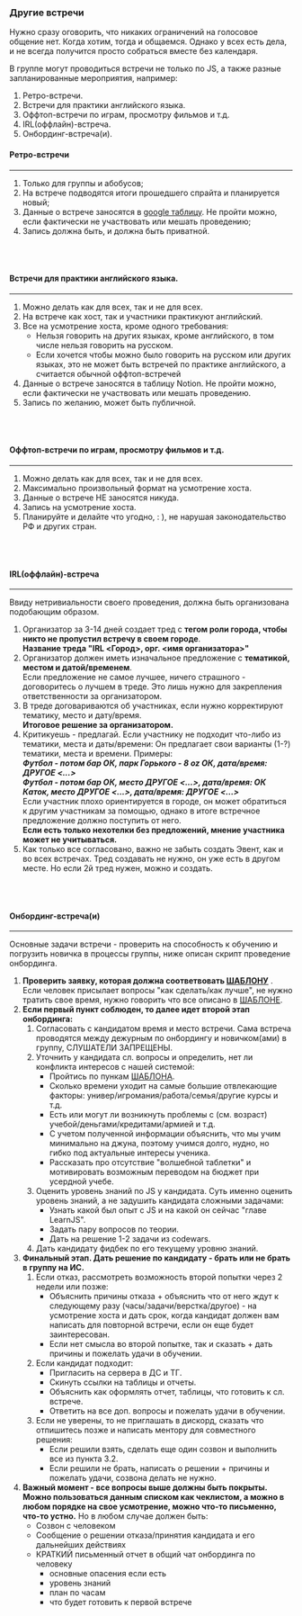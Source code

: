 ### Другие встречи

Нужно сразу оговорить, что никаких ограничений на голосовое общение нет.
Когда хотим, тогда и общаемся. Однако у всех есть дела,
и не всегда получится просто собраться вместе без календаря.

В группе могут проводиться встречи не только по JS,
а также разные запланированные мероприятия, например:

1. Ретро-встречи.
2. Встречи для практики английского языка.
3. Оффтоп-встречи по играм, просмотру фильмов и т.д.
4. IRL(оффлайн)-встреча.
5. Онбординг-встреча(и).

#### Ретро-встречи
---
1. Только для группы и абобусов;
2. На встрече подводятся итоги прошедшего спрайта и планируется новый;
3. Данные о встрече заносятся в [google таблицу](https://docs.google.com/spreadsheets/d/1glsNm6TBWLS1z2O0vnukydNKmYqjd6Kr3-YF5yncZXk).
   Не пройти можно, если фактически не участвовать или мешать проведению;
4. Запись должна быть, и должна быть приватной.
<br/>
<br/>

#### Встречи для практики английского языка.
---
1. Можно делать как для всех, так и не для всех.
2. На встрече как хост, так и участники практикуют английский.
3. Все на усмотрение хоста, кроме одного требования:
   - Нельзя говорить на других языках, кроме английского, в том числе нельзя говорить на русском.
   - Если хочется чтобы можно было говорить на русском или других языках, это не может быть
     встречей по практике английского, а считается обычной оффтоп-встречей
4. Данные о встрече заносятся в таблицу Notion.
   Не пройти можно, если фактически не участвовать или мешать проведению.
5. Запись по желанию, может быть публичной.
<br/>
<br/>

#### Оффтоп-встречи по играм, просмотру фильмов и т.д.
---
1. Можно делать как для всех, так и не для всех.
2. Максимально произвольный формат на усмотрение хоста.
3. Данные о встрече НЕ заносятся никуда.
4. Запись на усмотрение хоста.
5. Планируйте и делайте что угодно, : ), не нарушая законодательство РФ и других стран.
<br/>
<br/>

#### IRL(оффлайн)-встреча
---
Ввиду нетривиальности своего проведения, должна быть организована подобающим образом.
1. Организатор за 3-14 дней создает тред с **тегом роли города, чтобы никто не пропустил встречу в своем городе**.  
   **Название треда "IRL <Город>, орг. <имя организатора>"**
2. Организатор должен иметь изначальное предложение с **тематикой, местом и датой/временем**.  
   Если предложение не самое лучшее, ничего страшного - договоритесь о лучшем в треде.
   Это лишь нужно для закрепления ответственности за организатором.
3. В треде договариваются об участниках, если нужно корректируют тематику, место и дату/время.  
   **Итоговое решение за организатором.**
4. Критикуешь - предлагай.
   Если участнику не подходит что-либо из тематики, места и даты/времени:
   Он предлагает свои варианты (1-?) тематики, места и времени. Примеры:  
   ___Футбол - потом бар ОК, парк Горького - 8 oz ОК, дата/время: ДРУГОЕ <...>___  
   ___Футбол - потом бар ОК, место ДРУГОЕ <...>, дата/время: ОК___  
   ___Каток, место ДРУГОЕ <...>, дата/время: ДРУГОЕ <...>___  
   Если участник плохо ориентируется в городе, он может обратиться к другим участникам за помощью,
   однако в итоге встречное предложение должно поступить от него.  
   **Если есть только нехотелки без предложений, мнение участника может не учитываться.**
5. Как только все согласовано, важно не забыть создать Эвент, как и во всех встречах.
   Тред создавать не нужно, он уже есть в другом месте. Но если 2й тред нужен, можно и создать.
<br/>
<br/>

#### Онбординг-встреча(и)
---
Основные задачи встречи - проверить на способность к обучению и погрузить новичка в процессы группы, ниже описан скрипт проведение онбординга.

1. **Проверить заявку, которая должна соответвовать [ШАБЛОНУ](https://www.notion.so/da07f8aa04e3491fbd1b7561daab2641)** .
	Если человек присылает вопросы "как сделать/как лучше", не нужно тратить свое время, нужно говорить что все описано в [ШАБЛОНЕ](https://www.notion.so/da07f8aa04e3491fbd1b7561daab2641).
2. **Если первый пункт соблюден, то далее идет второй этап онбординга:** 
	1. Согласовать с кандидатом время и место встречи. Сама встреча проводятся между дежурным по онбордингу и новичком(ами) в группу, СЛУШАТЕЛИ ЗАПРЕЩЕНЫ.
	2. Уточнить у кандидата сл. вопросы и определить, нет ли конфликта интересов с нашей системой:
	      - Пройтись по пункам [ШАБЛОНА](https://www.notion.so/da07f8aa04e3491fbd1b7561daab2641).
	      - Сколько времени уходит на самые большие отвлекающие факторы: универ/игромания/работа/семья/другие курсы и т.д.
	      - Есть или могут ли возникнуть проблемы с (см. возраст) учебой/деньгами/кредитами/армией и т.д.
	      - С учетом полученной информации объяснить, что мы учим минимально на джуна, поэтому учимся долго, нудно, но гибко под актуальные интересы ученика.
	      - Рассказать про отсутствие "волшебной таблетки" и мотивировать возможным переводом на бюджет при усердной учебе.
	3. Оценить уровень знаний по JS у кандидата. Суть именно оценить уровень знаний, а не задушить кандидата сложными задачами:
		- Узнать какой был опыт с JS и на какой он сейчас "главе LearnJS".
		- Задать пару вопросов по теории.
		- Дать на решение 1-2 задачи из codewars.
	4. Дать кандидату фидбек по его текущему уровню знаний.
3. **Финальный этап. Дать решение по кандидату - брать или не брать в группу на ИС.**
	1. Если отказ, рассмотреть возможность второй попытки через 2 недели или позже:
		- Объяснить причины отказа + объяснить что от него ждут к следующему разу
	          (часы/задачи/верстка/другое) - на усмотрение хоста и дать срок, когда кандидат должен вам написать для повторной встречи, если он еще будет заинтересован.
		- Если нет смысла во второй попытке, так и сказать + дать причины и пожелать удачи в обучении.
	2. Если кандидат подходит:
		- Пригласить на сервера в ДС и ТГ.
		- Скинуть ссылки на таблицы и отчеты.
		- Объяснить как оформлять отчет, таблицы, что готовить к сл. встрече.
		- Ответить на все доп. вопросы и пожелать удачи в обучении. 
	3. Если не уверены, то не приглашать в дискорд, сказать что отпишитесь позже и написать ментору для совместного решения:
		- Если решили взять, сделать еще один созвон и выполнить все из пункта 3.2.
		- Если решили не брать, написать о решении + причины и пожелать удачи, созвона делать не нужно.
4. **Важный момент - все вопросы выше должны быть покрыты. Можно пользоваться данным списком как чеклистом, а можно в любом порядке на свое усмотрение, можно что-то письменно, что-то устно.**
	Но в любом случае должен быть:
	- Созвон с человеком
	- Сообщение о решении отказа/принятия кандидата и его дальнейших действиях
	- КРАТКИЙ письменный отчет в общий чат онбординга по человеку
		- основные опасения если есть 
		- уровень знаний
		- план по часам
		- что будет готовить к первой встрече
